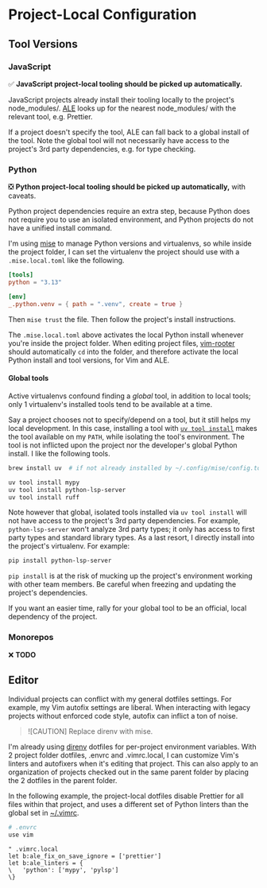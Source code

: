 # Project-Local Configuration

## Tool Versions

### JavaScript

✅ **JavaScript project-local tooling should be picked up automatically.**

JavaScript projects already install their tooling locally to the project's
node_modules/. [ALE](https://github.com/dense-analysis/ale) looks up for the
nearest node_modules/ with the relevant tool, e.g. Prettier.

If a project doesn't specify the tool, ALE can fall back to a global install of
the tool. Note the global tool will not necessarily have access to the project's
3rd party dependencies, e.g. for type checking.

### Python

❎ **Python project-local tooling should be picked up automatically,** with
caveats.

Python project dependencies require an extra step, because Python does not
require you to use an isolated environment, and Python projects do not have a
unified install command.

I'm using [mise](https://github.com/jdx/mise) to manage Python versions and
virtualenvs, so while inside the project folder, I can set the virtualenv the
project should use with a `.mise.local.toml` like the following.

```toml
[tools]
python = "3.13"

[env]
_.python.venv = { path = ".venv", create = true }
```

Then `mise trust` the file. Then follow the project's install instructions.

The `.mise.local.toml` above activates the local Python install whenever you're
inside the project folder. When editing project files,
[vim-rooter](https://github.com/airblade/vim-rooter) should automatically `cd`
into the folder, and therefore activate the local Python install and tool
versions, for Vim and ALE.

#### Global tools

Active virtualenvs confound finding a _global_ tool, in addition to local tools;
only 1 virtualenv's installed tools tend to be available at a time.

Say a project chooses not to specify/depend on a tool, but it still helps my
local development. In this case, installing a tool with
[`uv tool install`](https://github.com/astral-sh/uv) makes the tool available on
my `PATH`, while isolating the tool's environment. The tool is not inflicted
upon the project nor the developer's global Python install. I like the following
tools.

```sh
brew install uv  # if not already installed by ~/.config/mise/config.toml

uv tool install mypy
uv tool install python-lsp-server
uv tool install ruff
```

Note however that global, isolated tools installed via `uv tool install` will
not have access to the project's 3rd party dependencies. For example,
`python-lsp-server` won't analyze 3rd party types; it only has access to first
party types and standard library types. As a last resort, I directly install
into the project's virtualenv. For example:

```sh
pip install python-lsp-server
```

`pip install` is at the risk of mucking up the project's environment working
with other team members. Be careful when freezing and updating the project's
dependencies.

If you want an easier time, rally for your global tool to be an official, local
dependency of the project.

### Monorepos

❌ **TODO**

## Editor

Individual projects can conflict with my general dotfiles settings. For example,
my Vim autofix settings are liberal. When interacting with legacy projects
without enforced code style, autofix can inflict a ton of noise.

> ![CAUTION] Replace direnv with mise.

I'm already using [direnv](https://direnv.net/) dotfiles for per-project
environment variables. With 2 project folder dotfiles, .envrc and .vimrc.local,
I can customize Vim's linters and autofixers when it's editing that project.
This can also apply to an organization of projects checked out in the same
parent folder by placing the 2 dotfiles in the parent folder.

In the following example, the project-local dotfiles disable Prettier for all
files within that project, and uses a different set of Python linters than the
global set in [~/.vimrc](../.vimrc).

```sh
# .envrc
use vim
```

```vim
" .vimrc.local
let b:ale_fix_on_save_ignore = ['prettier']
let b:ale_linters = {
\   'python': ['mypy', 'pylsp']
\}
```
